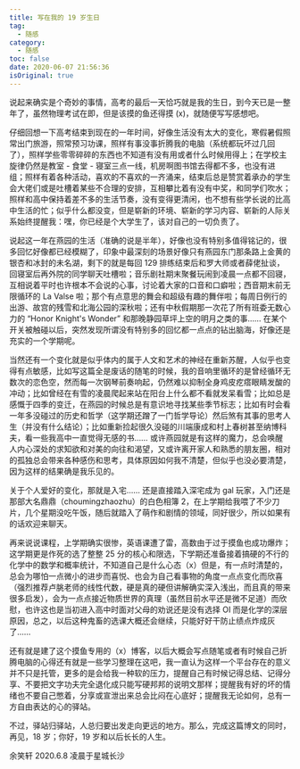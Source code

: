 ```yaml
---
title: 写在我的 19 岁生日
tag:
  - 随感
category:
  - 随感
toc: false
date: 2020-06-07 21:56:36
isOriginal: true
---
```



说起来确实是个奇妙的事情，高考的最后一天恰巧就是我的生日，到今天已是一整年了，虽然物理考试在即，但是该摸的鱼还得摸 (x)，就随便写写感想吧。
<!-- more -->

仔细回想一下高考结束到现在的一年时间，好像生活没有太大的变化，寒假暑假照常出门旅游，照常预习功课，照样有事没事折腾我的电脑（系统都玩坏过几回了），照样学些零零碎碎的东西也不知道有没有用或者什么时候用得上；在学校主旋律仍然是教室 - 食堂 - 寝室三点一线，机房啊图书馆去得都不多，也没有进组；照样有着各种活动，喜欢的不喜欢的一齐涌来，结束后总是赞赏着承办的学生会大佬们或是吐槽着某些不合理的安排，互相攀比着有没有中奖，和同学们吹水；照样和高中保持着差不多的生活节奏，没有变得更清闲，也不想有些学长说的比高中生活的忙；似乎什么都没变，但是崭新的环境、崭新的学习内容、崭新的人际关系始终提醒我：嘿，你已经是个大学生了，该对自己的一切负责了。

说起这一年在燕园的生活（准确的说是半年），好像也没有特别多值得铭记的，很多回忆好像都已经模糊了，印象中最深刻的场景好像只有燕园东门那条路上金黄的银杏和冰封的未名湖，剩下的就是每回 129 排练结束后和罗大师或者薛佬扯谈，回寝室后再外院的同学聊天吐槽啦；音乐剧社期末聚餐玩闹到凌晨一点都不回寝，互相说着平时也许根本不会说的心事，讨论着大家的口音和口癖啦；西音期末前无限循环的 La Valse 啦；那个有点意思的舞会和超级有趣的舞伴啦；每周日例行的出游、故宫的残雪和北海公园的深秋啦；还有中秋假期那一次花了所有班委无数心力的 “Honor Knight's Wonder” 和那晚静园草坪上空的明月之类的事…… 在某个开关被触碰以后，突然发现所谓没有特别多的回忆都一点点的钻出脑海，好像还是充实的一个学期呢。

当然还有一个变化就是似乎体内的属于人文和艺术的神经在重新苏醒，人似乎也变得有点敏感，比如写这篇全是废话的随笔的时候，我的音响里循环的是曾经循环无数次的恋色空，然而每一次钢琴前奏响起，仍然难以抑制全身鸡皮疙瘩眼睛发酸的冲动；比如曾经在有雪的凌晨爬起来站在阳台上什么都不看就发呆看雪；比如总是感慨于四季的变迁，在燕园的时候总是有意识地寻找某些季节标志；比如有时会看一年多没碰过的历史和哲学（这学期还蹭了一门哲学导论）然后煞有其事的思考人生（并没有什么结论）；比如重新捡起很久没碰的川端康成和村上春树甚至纳博科夫，看一些我高中一直觉得无感的书…… 或许燕园就是有这样的魔力，总会唤醒人内心深处的求知欲和对美的向往和渴望，又或许离开家人和熟悉的朋友圈，相对的孤独总会带来各种感伤和思考，具体原因如何我不清楚，但似乎也没必要清楚，因为这样的结果确是我乐见的。

关于个人爱好的变化，那就是入宅…… 还是直接踏入深宅成为 gal 玩家，入门还是那部大名鼎鼎（choumingzhaozhu）的白色相簿 2，在上学期给我喂了不少刀片，几个星期没吃午饭，随后就踏入了萌作和剧情的领域，同好很少，所以如果有的话欢迎来聊天。

再来说说课程，上学期确实很惨，英语课遭了雷，高数由于过于摸鱼也成功爆炸；这学期更是作死的选了整整 25 分的核心和限选，下学期还准备接着搞硬的不行的化学中的数学和概率统计，不知道自己是什么心态（x）但是，有一点时清楚的，总会为哪怕一点微小的进步而喜悦、也会为自己看事物的角度一点点变化而欣喜（强烈推荐卢朓老师的线性代数，硬是真的硬但讲解确实深入浅出，而且真的带来很多启发），会为一点点接近物质世界的真理（虽然目前水平还是微不足道）而欣慰，也许这也是当初进入高中时面对父母的劝说还是没有选择 OI 而是化学的深层原因，总之，以后这种鬼畜的选课大概还会继续，只能好好干防止绩点炸成灰了……

还有就是建了这个摸鱼专用的（x）博客，以后大概会写点随笔或者有时候自己折腾电脑的心得还有就是一些学习整理在这吧，我一直认为这样一个平台存在的意义并不只是托管，更多的是会给我一种软的压力，提醒自己有时候记得总结、记得分享、不要把文字功夫完全退化成只能写硬邦邦的说明文那样；提醒我有好的坏的情绪也不要自己憋着，分享或宣泄出来总会比闷在心底好；提醒我无论如何，总有一方自由表达的心的驿站。

不过，驿站归驿站，人总归要出发走向更远的地方。那么，完成这篇博文的同时，再见，18 岁；你好，19 岁和以后长长的人生。



余笑轩
2020.6.8 凌晨于星城长沙

